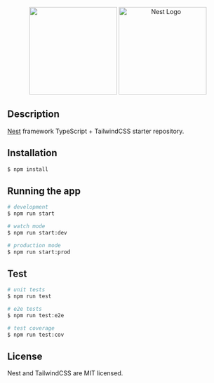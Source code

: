<p align="center">
  <img src="https://tailwindcss.com/_next/static/media/tailwindcss-mark.79614a5f61617ba49a0891494521226b.svg" width="200" alt"TailwindCSS logo" />
  <a href="http://nestjs.com/" target="blank"><img src="https://nestjs.com/img/logo-small.svg" width="200" alt="Nest Logo" /></a>
</p>

## Description

[Nest](https://github.com/nestjs/nest) framework TypeScript + TailwindCSS starter repository.

## Installation

```bash
$ npm install
```

## Running the app

```bash
# development
$ npm run start

# watch mode
$ npm run start:dev

# production mode
$ npm run start:prod
```

## Test

```bash
# unit tests
$ npm run test

# e2e tests
$ npm run test:e2e

# test coverage
$ npm run test:cov
```

## License

Nest and TailwindCSS are MIT licensed.
